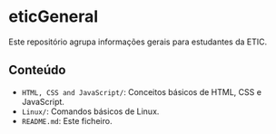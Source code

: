 # eticGeneral
Este repositório agrupa informações gerais para estudantes da ETIC.

## Conteúdo

- `HTML, CSS and JavaScript/`: Conceitos básicos de HTML, CSS e JavaScript.
- `Linux/`: Comandos básicos de Linux.
- `README.md`: Este ficheiro.